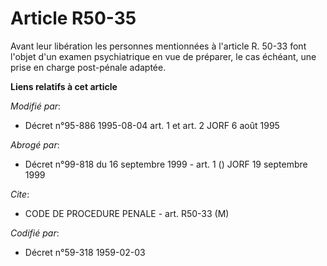 # Article R50-35

Avant leur libération les personnes mentionnées à l'article R. 50-33 font l'objet d'un examen psychiatrique en vue de
préparer, le cas échéant, une prise en charge post-pénale adaptée.

**Liens relatifs à cet article**

_Modifié par_:

  - Décret n°95-886 1995-08-04 art. 1 et art. 2 JORF 6 août 1995

_Abrogé par_:

  - Décret n°99-818 du 16 septembre 1999 - art. 1 () JORF 19 septembre 1999

_Cite_:

  - CODE DE PROCEDURE PENALE - art. R50-33 (M)

_Codifié par_:

  - Décret n°59-318 1959-02-03
